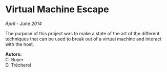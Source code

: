 Virtual Machine Escape
=======================
*April - June 2014*

The purpose of this project was to make a state of the art of the different techniques that can be used to break out of a virtual machine and interact with the host.

**Autors:**  
C. Boyer  
D. Trécherel
